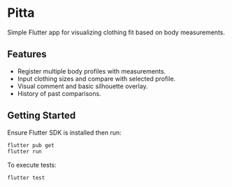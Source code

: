 # Pitta

Simple Flutter app for visualizing clothing fit based on body measurements.

## Features
- Register multiple body profiles with measurements.
- Input clothing sizes and compare with selected profile.
- Visual comment and basic silhouette overlay.
- History of past comparisons.

## Getting Started
Ensure Flutter SDK is installed then run:

```bash
flutter pub get
flutter run
```

To execute tests:

```bash
flutter test
```
